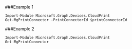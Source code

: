 ###Example 1
```
Import-Module Microsoft.Graph.Devices.CloudPrint
Get-MgPrintConnector -PrintConnectorId $printConnectorId
```
###Example 2
```
Import-Module Microsoft.Graph.Devices.CloudPrint
Get-MgPrintConnector
```
